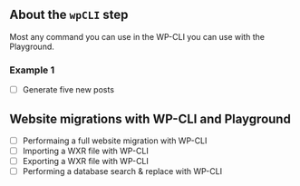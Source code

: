 ## About the `wpCLI` step
Most any command you can use in the WP-CLI you can use with the Playground.

### Example 1
- [ ] Generate five new posts

## Website migrations with WP-CLI and Playground
- [ ] Performaing a full website migration with WP-CLI
- [ ] Importing a WXR file with WP-CLI
- [ ] Exporting a WXR file with WP-CLI
- [ ] Performing a database search & replace with WP-CLI